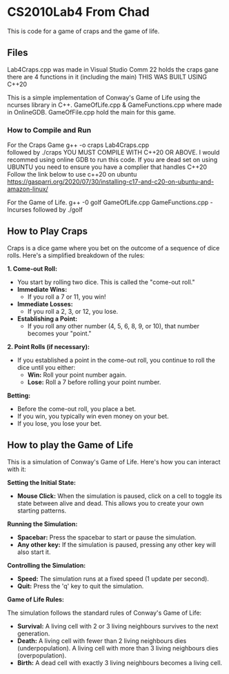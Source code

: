 # CS2010Lab4 From Chad 
This is code for a game of craps and the game of life. 


## Files
Lab4Craps.cpp was made in Visual Studio Comm 22 holds the craps gane there are 4 functions in it (including the main)  THIS WAS BUILT USING C++20

This is a simple implementation of Conway's Game of Life using the ncurses library in C++. GameOfLife.cpp & GameFunctions.cpp where made in OnlineGDB. GameOfFile.cpp hold the main for this game. 


### How to Compile and Run


For the Craps Game 
g++ -o craps Lab4Craps.cpp   
followed by ./craps 
YOU MUST COMPILE WITH C++20 OR ABOVE. I would recommed using online GDB to run this code. If you are dead set on using UBUNTU you need to ensure you have a complier that handles C++20 Follow the link below to use c++20 on ubuntu
https://gasparri.org/2020/07/30/installing-c17-and-c20-on-ubuntu-and-amazon-linux/

For the Game of Life. 
g++ -0 golf GameOfLife.cpp GameFunctions.cpp -lncurses 
followed by ./golf 


## How to Play Craps

Craps is a dice game where you bet on the outcome of a sequence of dice rolls. Here's a simplified breakdown of the rules:

**1. Come-out Roll:**

* You start by rolling two dice. This is called the "come-out roll."
* **Immediate Wins:**
   * If you roll a 7 or 11, you win!
* **Immediate Losses:**
   * If you roll a 2, 3, or 12, you lose. 
* **Establishing a Point:**
   * If you roll any other number (4, 5, 6, 8, 9, or 10), that number becomes your "point."

**2. Point Rolls (if necessary):**

* If you established a point in the come-out roll, you continue to roll the dice until you either:
   * **Win:** Roll your point number again.
   * **Lose:** Roll a 7 before rolling your point number.

**Betting:**

* Before the come-out roll, you place a bet.
* If you win, you typically win even money on your bet.
* If you lose, you lose your bet.

## How to play the Game of Life 

This is a simulation of Conway's Game of Life. Here's how you can interact with it:

**Setting the Initial State:**

* **Mouse Click:** When the simulation is paused, click on a cell to toggle its state between alive and dead. This allows you to create your own starting patterns.

**Running the Simulation:**

* **Spacebar:**  Press the spacebar to start or pause the simulation.
* **Any other key:** If the simulation is paused, pressing any other key will also start it.

**Controlling the Simulation:**

* **Speed:** The simulation runs at a fixed speed (1 update per second). 
* **Quit:** Press the 'q' key to quit the simulation. 

**Game of Life Rules:**

The simulation follows the standard rules of Conway's Game of Life:

* **Survival:** A living cell with 2 or 3 living neighbours survives to the next generation.
* **Death:** A living cell with fewer than 2 living neighbours dies (underpopulation).
   A living cell with more than 3 living neighbours dies (overpopulation).
* **Birth:** A dead cell with exactly 3 living neighbours becomes a living cell.


